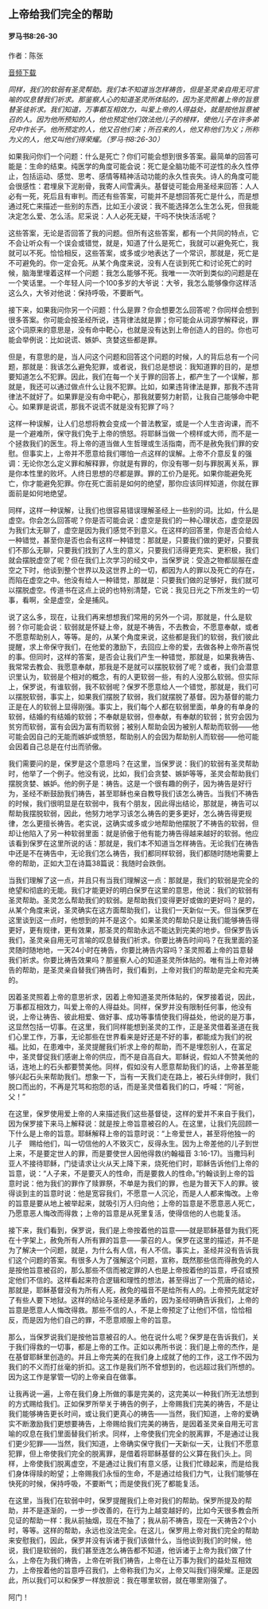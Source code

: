 ﻿## 上帝给我们完全的帮助

#### 罗马书8:26-30

作者：陈张

[音频下载]()

*同样，我们的软弱有圣灵帮助。我们本不知道当怎样祷告，但是圣灵亲自用无可言喻的叹息替我们祈求。那鉴察人心的知道圣灵所体贴的，因为圣灵照着上帝的旨意替圣徒祈求。我们知道，万事都互相效力，叫爱上帝的人得益处，就是按他旨意被召的人。因为他所预知的人，他也预定他们效法他儿子的榜样，使他儿子在许多弟兄中作长子。他所预定的人，他又召他们来；所召来的人，他又称他们为义；所称为义的人，他又叫他们得荣耀。（罗马书8:26-30）*

如果我问你们一个问题：什么是死亡？你们可能会想到很多答案。最简单的回答可能是：生命的结束。纯医学的角度可能会说：死亡是全脑功能不可逆性的永久性停止，包括运动、感觉、思考、感情等精神活动功能的永久性丧失。诗人的角度可能会很感性：君埋泉下泥削骨，我寄人间雪满头。基督徒可能会用圣经来回答：人人必有一死，死后且有审判。而还有些答案，可能并不是想回答死亡是什么，而是想通过死亡来描述一些别的东西，比如王小波说：我不能选择怎么生怎么死，但我能决定怎么爱、怎么活。尼采说：人人必死无疑，干吗不快快活活呢？

这些答案，无论是否回答了我的问题。但所有这些答案，都有一个共同的特点，它不会让听众有一个误会或错觉，就是，知道了什么是死亡，我就可以避免死亡，我就可以不死。恰恰相反，这些答案，或多或少地表达了一个常识，那就是，死亡是不可避免的。你一定会死。从某个角度来说，没有人在谈到死亡和讨论死亡的时候，脑海里埋着这样一个问题：我怎么能够不死。我唯一一次听到类似的问题是在一个笑话里。一个年轻人问一个100多岁的大爷说：大爷，我怎么能够像你这样活这么久，大爷对他说：保持呼吸，不要断气。

接下来，如果我问你另一个问题：什么是罪？你会想要怎么回答呢？你同样会想到很多答案。你可能会按圣经所说，违背律法就是罪；你可能会从词源学解释说，罪这个词原来的意思是，没有命中靶心，也就是没有达到上帝创造人的目的。你也可能会举例说：比如说谎、嫉妒、贪婪这些都是罪。

但是，有意思的是，当人问这个问题和回答这个问题的时候，人的背后总有一个问题，那就是：我该怎么避免犯罪，或者说，我们总是想说：我知道罪的目的，是想要知道怎么不犯罪。因此，我们在每一个关于罪的回答上，都产生了一个误解，那就是，我还可以通过做点什么让我不犯罪。比如，如果违背律法是罪，那我不违背律法不就好了。如果罪是没有命中靶心，那我就要努力射箭，让我自己能够命中靶心。如果罪是说谎，那我不说谎不就是没有犯罪了吗？

这样一种误解，让人们总想将教会变成一个普法教室，或是一个人生咨询课，而不是一个避难所，保守我们免于上帝的愤怒。将耶稣当做一个榜样或大师，而不是一个拯救我们的医生。将上帝的道当做人生哲理或生活指南，而不是赦免我们罪的安慰。但事实上，上帝并不愿意给我们哪怕一点这样的误解。上帝不介意反复的强调：无论你怎么定义罪和解释罪，你就是有罪的，你没有哪一刻与罪脱离关系，罪是你本性里的败坏。人终日思想的尽都是罪。罪的工价乃是死。如果你能避免死亡，你才能避免犯罪。你在死亡面前是如何的绝望，那你应该同样知道，你就在罪面前是如何地绝望。

同样，这样一种误解，让我们也很容易错误理解圣经上一些别的词。比如，什么是虚空。你会怎么回答呢？你是否可能会说：虚空是我们的一种心理状态，虚空是因为我们太无聊了，虚空是因为我们感觉不到意义。在这样的回答里，你是否会给人一种错觉，甚至你是否也会有这样一种错觉：那就是，只要我们做的更好，只要我们不那么无聊，只要我们找到了人生的意义，只要我们活得更充实、更积极，我们就会摆脱虚空了呢？但在我们上次学习的经文中，当保罗说：受造之物都屈服在虚空之下时，他谈到整个世界以及这世界上的一切，都因为人的罪以及死亡的存在，而陷在虚空之中。他没有给人一种错觉，那就是：只要我们做的足够好，我们就可以摆脱虚空。传道书在这点上说的也特别清楚，它说：我见日光之下所发生的一切事，看啊，全是虚空，全是捕风。

说了这么多，现在，让我们再来想想我们常用的另外一个词，那就是，什么是软弱？你可能会说：软弱就是怀疑上帝，就是不祷告，不去教会，不愿意奉献，或者不愿意帮助别人，等等。是的，从某个角度来说，这些都是我们的软弱，我们彼此提醒，求上帝保守我们，在他爱的激励下，去回应上帝的爱，去做各种上帝所喜悦的事。但同时，这样的答案，是否会让我们产生一种错觉，那就是，如果我祷告、我常常去教会、我愿意奉献，那我是不是就可以摆脱软弱了呢？或者，我们会潜意识里认为，软弱是个相对的概念，有的人更软弱一些，有的人没那么软弱。但实际上，保罗说，有谁软弱，我不软弱呢？保罗不愿意给人一个错觉，那就是，我们可以摆脱软弱，事实上，如果我们摆脱了软弱，我们就摆脱了基督。因为基督的能力正是在人的软弱上显得刚强。事实上，我们每个人都在软弱里面，单身的有单身的软弱，结婚的有结婚的软弱；不奉献是软弱，但奉献，有奉献的软弱；贫穷会因为贫穷而软弱，富有会因为富有而软弱；被别人帮助会因为被别人帮助而软弱——他可能会因自己的无能而嫉妒或愤怒，帮助别人的会因为帮助别人而软弱——他可能会因着自己总是在付出而骄傲。

我们需要问的是，保罗是这个意思吗？在这里，当保罗说：我们的软弱有圣灵帮助时，他举了一个例子。他没有说，比如，我们会贪婪、嫉妒等等，圣灵会帮助我们摆脱贪婪、嫉妒。他的例子是：祷告。这是一个很有趣的例子，因为祷告是好行为，圣经不断鼓励我们祷告，甚至耶稣也亲自教导我们该怎么祷告。当我们不祷告的时候，我们很明显是在软弱中，我有个朋友，因此得出结论，那就是，祷告可以帮助我摆脱软弱，因此，他努力地学习该怎么祷告的更多更好，怎么祷告得更规律，怎么更擅长祷告。老实说，这确实或多或少地帮助他摆脱了不祷告的软弱，但却让他陷入了另一种软弱里面：就是骄傲于他有能力祷告得越来越好的软弱。他应该看到保罗在这里所说的话：那就是，我们本不知道当怎样祷告。无论我们在祷告中还是不在祷告中，无论我们怎么祷告，我们都同样软弱，我们都随时随地需要上帝的帮助，正如大卫在诗篇38篇说：我随时会跌倒。

当我们理解了这一点，并且只有当我们理解这一点：那就是，我们的软弱是完全的绝望和彻底的无能。我们才能更好的明白保罗在这里的意思，他说：我们的软弱有圣灵帮助。圣灵怎么帮助我们的软弱。是帮助我们变得更好或做的更好吗？是的，从某个角度来说，圣灵确实在这方面帮助我们，让我们一天新似一天。但当保罗在这里谈到这一点时，他想到的并不是这个。如果圣灵的帮助只是让我们能够祷告得更好，更有规律，更有效果，那圣灵的帮助永远不能达到完美的地步。但保罗告诉我们，圣灵亲自用无可言喻的叹息替我们祈求。你要比祷告时间吗？在我里面的圣灵随时随地地，一天24小时在祷告，你要比祷告内容吗？圣灵照着上帝的旨意替我们祈求。你要比祷告效果吗？那鉴察人心的知道圣灵所体贴的。唯有当上帝对祷告的帮助，是圣灵亲自替我们祷告时，我们看到，上帝对我们的帮助是完全和完美的。

因着圣灵照着上帝的意思祈求，因着上帝知道圣灵所体贴的，保罗接着说，因此，万事都互相效力，叫爱上帝的人得益处。同样，保罗并没有限制任何事，他没有说，上帝让祷告、彼此相爱、做好事、成功等事情使我们得益处，他说的是万事，这显然包括一切事。在这里，我们同样能想到圣灵的工作，正是圣灵借着圣道在我们心里工作，万事，无论那些在世界看来是好还是不好的事，都能成为我们的祝福。比如，在患难中，圣灵提醒我们祈求上帝的帮助，而不是埋怨别人，在富足中，圣灵督促我们感谢上帝的供应，而不是自高自大。耶稣说，假如人不赞美他的话，连地上的石头都要赞美他。同样，假如没有人愿意帮助我们的话，上帝甚至能够兴起石头来帮助我们。想象一下，当有一天我们走在路上，被石头绊倒时，我们脱口而出的，不再是咒骂和抱怨的话，而是圣灵借着我们的口，呼喊：“阿爸，父！”

在这里，保罗使用爱上帝的人来描述我们这些基督徒，这样的爱并不来自于我们，因为保罗接下来马上解释说：就是按上帝旨意被召的人。在这里，让我们先回顾一下什么是上帝的旨意。耶稣解释上帝的旨意时说：“上帝爱世人，甚至将他独一的儿子　赐给他们，叫一切信他的人不致灭亡，反得永生。因为上帝差他的儿子到世上来，不是要定世人的罪，而是要使世人因他得救(约翰福音 3:16-17)。当撒玛利亚人不接待耶稣，门徒请求让火从天上降下来，烧死他们时，耶稣告诉他们上帝的旨意，说：“人子来，不是要灭人的性命，而是要救人的性命。”约翰谈到上帝的旨意时说：他为我们的罪作了赎罪祭，不单是为我们的罪，也是为普天下人的罪。彼得谈到主的旨意时说：他是宽容我们，不愿意一人沉沦，而是人人都来悔改。上帝的旨意是要从地上被举起来，就吸引万人归向他；上帝的旨意是不愿意恶人死亡，乃愿意恶人悔改而得救；上帝的旨意是从死里复活，使得信他的人也能复活。

接下来，我们看到，保罗说，我们是上帝按着他的旨意——就是耶稣基督为我们死在十字架上，赦免所有人所有罪的旨意——蒙召的人。保罗在这里的描述，并不是为了解决一个问题，就是，为什么有人信，有人不信。事实上，圣经并没有告诉我们这个问题的答案。有很多人为了强解这个问题，宣称，既然那些信而得赦免的人是按他旨意被召的，那么那些不信而被定罪的人也是上帝按着他的旨意，呼召或预定他们不信的。这样看起来符合逻辑和理性的想法，甚至得出了一个荒唐的结论，那就是，耶稣基督没有为所有人死，赦免的福音不是给所有人的。上帝预先就定好了有些人要下地狱。这样的结论与圣经是矛盾的，因为圣经明确告诉我们，上帝的旨意是愿意人人悔改得救。那些不信的人，不是上帝预定了让他们不信，恰恰相反，而是因为他们自己的罪，不愿意顺服上帝的旨意。

那么，当保罗说我们是按他旨意被召的人。他在说什么呢？保罗是在告诉我们，关于我们得救的一切事，都是上帝的工作。正如以弗所书说：我们是上帝的杰作，是在基督耶稣里创造的。并且上帝完美的在我们身上成就了他的工作，这工作不因为我们的不义而打丝毫的折扣。这工作是我们所不曾想到的，也远超过我们所想的。因为这工作是掌管一切的上帝亲自在做事。

让我再说一遍，上帝在我们身上所做的事是完美的，这完美以一种我们所无法想到的方式赐给我们。正如保罗所举关于祷告的例子，上帝赐我们完美的祷告，不是让我们能够祷告更长时间，或让我们更真心的祷告——当然，我们知道，上帝的爱确实不断激励我们更想要祷告，上帝赐给我们完美的祷告，是因着圣灵亲自用无可言喻的叹息在我们里面替我们祈求。同样，上帝使我们完全的脱离罪，不是通过让我们更少犯罪——当然，我们知道，上帝确实保守我们一天新似一天，让我们不愿意犯罪，但上帝使我们完全的脱离罪，是借着将耶稣基督的公义算在我们头上。同样，上帝使我们脱离虚空，不是通过让我们有意义感，让我们忙碌起来，而是给我们身体得赎的盼望；上帝赐我们永恒的生命，不是通过给我们力气，让我们能够在快死的时候，保持呼吸，不要断气；而是使我们死了都能复活。

在这里，当我们在软弱中时，保罗提醒我们上帝对我们的帮助。保罗所提及的帮助，并不是逐渐的，一步一步改善的，在行为上越变越好的，比如今天很多教会所见证的帮助一样：我从前抽烟，现在不抽了；我从前不祷告，现在一天祷告2个小时，等等。这样的帮助，永远也没法完全。在这儿，保罗用上帝对我们完全的帮助来安慰我们，因此，保罗并没有诉诸于我们该做什么，当他谈到我们的时候，他说，我们是软弱的，我们甚至连怎么祷告都不知道，他诉诸于上帝为我们做了什么，上帝在为我们祷告，上帝在听我们祷告，上帝在让万事为我们的益处互相效力，上帝按着他的旨意呼召我们，上帝称我们为义，上帝又叫我们得荣耀。正是因此，所以我们可以和保罗一样放胆说：我在哪里软弱，就在哪里刚强了。

阿门！